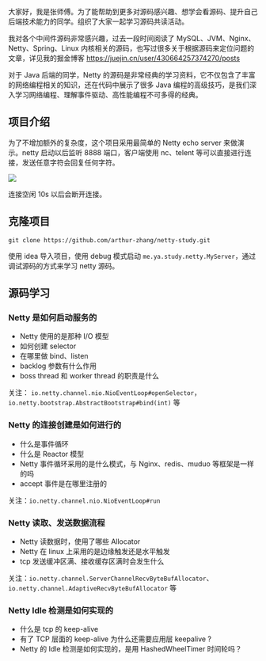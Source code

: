 大家好，我是张师傅。为了能帮助到更多对源码感兴趣、想学会看源码、提升自己后端技术能力的同学。组织了大家一起学习源码共读活动。

我对各个中间件源码非常感兴趣，过去一段时间阅读了 MySQL、JVM、Nginx、Netty、Spring、Linux 内核相关的源码，也写过很多关于根据源码来定位问题的文章，详见我的掘金博客 https://juejin.cn/user/430664257374270/posts

对于 Java 后端的同学，Netty 的源码是非常经典的学习资料，它不仅包含了丰富的网络编程相关的知识，还在代码中展示了很多 Java 编程的高级技巧，是我们深入学习网络编程、理解事件驱动、高性能编程不可多得的经典。

## 项目介绍

为了不增加额外的复杂度，这个项目采用最简单的 Netty echo server 来做演示。netty 启动以后监听 8888 端口，客户端使用 nc、telent 等可以直接进行连接，发送任意字符会回复任何字符。


![](https://store-g1.seewo.com/imgs/2022_11_21_16690187547907.jpg)

连接空闲 10s 以后会断开连接。

## 克隆项目


```
git clone https://github.com/arthur-zhang/netty-study.git
```

使用 idea 导入项目，使用 debug 模式启动 `me.ya.study.netty.MyServer`，通过调试源码的方式来学习 netty 源码。

## 源码学习

### Netty 是如何启动服务的

- Netty 使用的是那种 I/O 模型
- 如何创建 selector
- 在哪里做 bind、listen
- backlog 参数有什么作用
- boss thread 和 worker thread 的职责是什么

关注：
`io.netty.channel.nio.NioEventLoop#openSelector`，
`io.netty.bootstrap.AbstractBootstrap#bind(int)` 等

### Netty 的连接创建是如何进行的

- 什么是事件循环
- 什么是 Reactor 模型
- Netty 事件循环采用的是什么模式，与 Nginx、redis、muduo 等框架是一样的吗
- accept 事件是在哪里注册的


关注：`io.netty.channel.nio.NioEventLoop#run`

### Netty 读取、发送数据流程

- Netty 读数据时，使用了哪些 Allocator
- Netty 在 linux 上采用的是边缘触发还是水平触发
- tcp 发送缓冲区满、接收缓存区满时会发生什么

关注：`io.netty.channel.ServerChannelRecvByteBufAllocator`、`io.netty.channel.AdaptiveRecvByteBufAllocator` 等

### Netty Idle 检测是如何实现的

- 什么是 tcp 的 keep-alive
- 有了 TCP 层面的 keep-alive 为什么还需要应用层 keepalive ?
- Netty 的 Idle 检测是如何实现的，是用 HashedWheelTimer 时间轮吗？